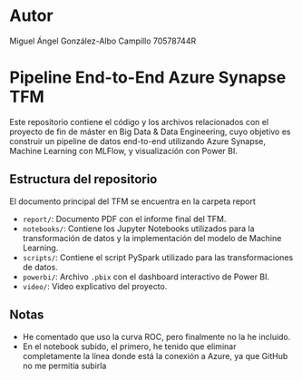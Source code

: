 # Autor
Miguel Ángel González-Albo Campillo
70578744R


# Pipeline End-to-End Azure Synapse TFM

Este repositorio contiene el código y los archivos relacionados con el proyecto de fin de máster en Big Data & Data Engineering, cuyo objetivo es construir un pipeline de datos end-to-end utilizando Azure Synapse, Machine Learning con MLFlow, y visualización con Power BI.

## Estructura del repositorio

El documento principal del TFM se encuentra en la carpeta report

- `report/`: Documento PDF con el informe final del TFM.
- `notebooks/`: Contiene los Jupyter Notebooks utilizados para la transformación de datos y la implementación del modelo de Machine Learning.
- `scripts/`: Contiene el script PySpark utilizado para las transformaciones de datos.
- `powerbi/`: Archivo `.pbix` con el dashboard interactivo de Power BI.
- `video/`: Video explicativo del proyecto.

## Notas
- He comentado que uso la curva ROC, pero finalmente no la he incluido.
- En el notebook subido, el primero, he tenido que eliminar completamente la línea donde está la conexión a Azure, ya que GitHub no me permitía subirla
